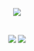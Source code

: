 <div align="center">
  <a href="https://imghost.pics/image.php?location=FYJRXB.png">
    <img src="https://lanyard.cnrad.dev/api/830475247819292682?theme=dark&bg=23272A&animated=true&hideDiscrim=false&borderRadius=30px"/>
  </a>
</div>

#

<p align="center">
     <img src="https://github-readme-stats.vercel.app/api?username=jxelsw&show_icons=true&theme=dracula" />
     <img src="https://github-readme-stats.vercel.app/api/top-langs/?username=jxelsw&theme=dracula" />
</p>
